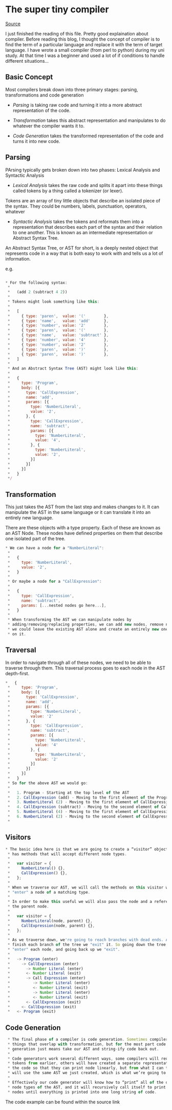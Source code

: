 # The super tiny compiler

[Source](https://github.com/thejameskyle/the-super-tiny-compiler/blob/master/the-super-tiny-compiler.js)

I just finished the reading of this file. Pretty good explaination about compiler. Before reading this blog, I thought the concept of compiler is to find the term of a particular language and replace it with the term of target language. I have wrote a small compiler (from perl to python) during my uni study. At that time I was a beginner and used a lot of if conditions to handle different situations...  

## Basic Concept

Most compilers break down into three primary stages: parsing, transformations and code generation

* *Parsing* is taking raw code and turning it into a more abstract representation of the code.

* *Transformation* takes this abstract representation and manipulates to do whatever the compiler wants it to.

* *Code Generation* takes the transformed representation of the code and turns it into new code.


## Parsing

PArsing typically gets broken down into two phases: Lexical Analysis and Syntactic Analysis


* *Lexical Analysis* takes the raw code and splits it apart into these things called tokens by a thing called a tokenizer (or lexer).  
 

Tokens are an array of tiny little objects that describe an isolated piece of the syntax. 
They could be numbers, labels, punctuation, operators, whatever

* *Syntactic Analysis* takes the tokens and reformats them into a representation that describes each part of the syntax and their relation to one another. This is known as an intermediate representation or Abstract Syntax Tree.


An Abstract Syntax Tree, or AST for short, is a deeply nested object that represents code in a way that is both easy to work with and tells us a lot
of information.


e.g. 
```javascript

* For the following syntax:
 *
 *   (add 2 (subtract 4 2))
 *
 * Tokens might look something like this:
 *
 *   [
 *     { type: 'paren',  value: '('        },
 *     { type: 'name',   value: 'add'      },
 *     { type: 'number', value: '2'        },
 *     { type: 'paren',  value: '('        },
 *     { type: 'name',   value: 'subtract' },
 *     { type: 'number', value: '4'        },
 *     { type: 'number', value: '2'        },
 *     { type: 'paren',  value: ')'        },
 *     { type: 'paren',  value: ')'        },
 *   ]
 *
 * And an Abstract Syntax Tree (AST) might look like this:
 *
 *   {
 *     type: 'Program',
 *     body: [{
 *       type: 'CallExpression',
 *       name: 'add',
 *       params: [{
 *         type: 'NumberLiteral',
 *         value: '2',
 *       }, {
 *         type: 'CallExpression',
 *         name: 'subtract',
 *         params: [{
 *           type: 'NumberLiteral',
 *           value: '4',
 *         }, {
 *           type: 'NumberLiteral',
 *           value: '2',
 *         }]
 *       }]
 *     }]
 *   }
 */

```


## Transformation

This just takes the AST from the last step and makes changes to it. It can manipulate the AST in the same language or it can translate it into an entirely new language.

There are these objects with a type property. Each of these are known as an AST Node. These nodes have defined properties on them that describe one isolated part of the tree.

```javascript
* We can have a node for a "NumberLiteral":
 *
 *   {
 *     type: 'NumberLiteral',
 *     value: '2',
 *   }
 *
 * Or maybe a node for a "CallExpression":
 *
 *   {
 *     type: 'CallExpression',
 *     name: 'subtract',
 *     params: [...nested nodes go here...],
 *   }
 *
 * When transforming the AST we can manipulate nodes by
 * adding/removing/replacing properties, we can add new nodes, remove nodes, or
 * we could leave the existing AST alone and create an entirely new one based
 * on it.
```

## Traversal

In order to navigate through all of these nodes, we need to be able to traverse through them. This traversal process goes to each node in the AST depth-first.

```javascript
*   {
 *     type: 'Program',
 *     body: [{
 *       type: 'CallExpression',
 *       name: 'add',
 *       params: [{
 *         type: 'NumberLiteral',
 *         value: '2'
 *       }, {
 *         type: 'CallExpression',
 *         name: 'subtract',
 *         params: [{
 *           type: 'NumberLiteral',
 *           value: '4'
 *         }, {
 *           type: 'NumberLiteral',
 *           value: '2'
 *         }]
 *       }]
 *     }]
 *   }
 * So for the above AST we would go:
 *
 *   1. Program - Starting at the top level of the AST
 *   2. CallExpression (add) - Moving to the first element of the Program's body
 *   3. NumberLiteral (2) - Moving to the first element of CallExpression's params
 *   4. CallExpression (subtract) - Moving to the second element of CallExpression's params
 *   5. NumberLiteral (4) - Moving to the first element of CallExpression's params
 *   6. NumberLiteral (2) - Moving to the second element of CallExpression's params
 *
```

## Visitors

```javascript
* The basic idea here is that we are going to create a “visitor” object that
 * has methods that will accept different node types.
 *
 *   var visitor = {
 *     NumberLiteral() {},
 *     CallExpression() {},
 *   };
 *
 * When we traverse our AST, we will call the methods on this visitor whenever we
 * "enter" a node of a matching type.
 *
 * In order to make this useful we will also pass the node and a reference to
 * the parent node.
 *
 *   var visitor = {
 *     NumberLiteral(node, parent) {},
 *     CallExpression(node, parent) {},
 *   };
 *
 * As we traverse down, we're going to reach branches with dead ends. As we
 * finish each branch of the tree we "exit" it. So going down the tree we
 * "enter" each node, and going back up we "exit".
 *
 *   -> Program (enter)
 *     -> CallExpression (enter)
 *       -> Number Literal (enter)
 *       <- Number Literal (exit)
 *       -> Call Expression (enter)
 *          -> Number Literal (enter)
 *          <- Number Literal (exit)
 *          -> Number Literal (enter)
 *          <- Number Literal (exit)
 *       <- CallExpression (exit)
 *     <- CallExpression (exit)
 *   <- Program (exit)
```

## Code Generation

```javascript
 * The final phase of a compiler is code generation. Sometimes compilers will do
 * things that overlap with transformation, but for the most part code
 * generation just means take our AST and string-ify code back out.
 *
 * Code generators work several different ways, some compilers will reuse the
 * tokens from earlier, others will have created a separate representation of
 * the code so that they can print node linearly, but from what I can tell most
 * will use the same AST we just created, which is what we’re going to focus on.
 *
 * Effectively our code generator will know how to “print” all of the different
 * node types of the AST, and it will recursively call itself to print nested
 * nodes until everything is printed into one long string of code.
```

The code example can be found within the source link